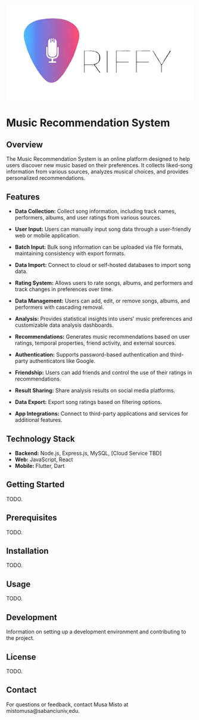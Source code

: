 ![test](https://github.com/SerhanTelatar/CS308-Project/blob/8c6d0e13bd87d9b78d272c4cc58f032bb226199a/GraphicalAssets/Riffy%20Horizontal%20Logo.png)

# Music Recommendation System

## Overview

The Music Recommendation System is an online platform designed to help users discover new music based on their preferences. It collects liked-song information from various sources, analyzes musical choices, and provides personalized recommendations.

## Features

- **Data Collection:** Collect song information, including track names, performers, albums, and user ratings from various sources.

- **User Input:** Users can manually input song data through a user-friendly web or mobile application.

- **Batch Input:** Bulk song information can be uploaded via file formats, maintaining consistency with export formats.

- **Data Import:** Connect to cloud or self-hosted databases to import song data.

- **Rating System:** Allows users to rate songs, albums, and performers and track changes in preferences over time.

- **Data Management:** Users can add, edit, or remove songs, albums, and performers with cascading removal.

- **Analysis:** Provides statistical insights into users' music preferences and customizable data analysis dashboards.

- **Recommendations:** Generates music recommendations based on user ratings, temporal properties, friend activity, and external sources.

- **Authentication:** Supports password-based authentication and third-party authenticators like Google.

- **Friendship:** Users can add friends and control the use of their ratings in recommendations.

- **Result Sharing:** Share analysis results on social media platforms.

- **Data Export:** Export song ratings based on filtering options.

- **App Integrations:** Connect to third-party applications and services for additional features.

## Technology Stack

- **Backend:** Node.js, Express.js, MySQL, [Cloud Service TBD]
- **Web:** JavaScript, React
- **Mobile:** Flutter, Dart

## Getting Started

TODO.

## Prerequisites

TODO.

## Installation

TODO.

## Usage

TODO.

## Development

Information on setting up a development environment and contributing to the project.

## License

TODO.

## Contact

For questions or feedback, contact Musa Misto at mistomusa@sabanciuniv,edu.

